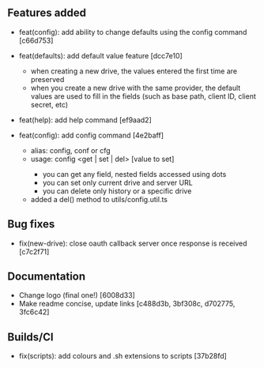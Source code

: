 ## Features added

- feat(config): add ability to change defaults using the config command [c66d753]

- feat(defaults): add default value feature [dcc7e10]
	- when creating a new drive, the values entered the first time are preserved
	- when you create a new drive with the same provider, the default values are used to fill in the fields (such as base path, client ID, client secret, etc)

- feat(help): add help command [ef9aad2]

- feat(config): add config command [4e2baff]
	- alias: config, conf or cfg
	- usage: config <get | set | del> <field name> [value to set]
	  - you can get any field, nested fields accessed using dots
	  - you can set only current drive and server URL
	  - you can delete only history or a specific drive
	- added a del() method to utils/config.util.ts

## Bug fixes

- fix(new-drive): close oauth callback server once response is received [c7c2f71]

## Documentation

- Change logo (final one!) [6008d33]
- Make readme concise, update links [c488d3b, 3bf308c, d702775, 3fc6c42]

## Builds/CI

- fix(scripts): add colours and .sh extensions to scripts [37b28fd]
